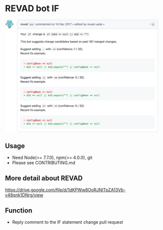 # REVAD bot IF

![output](images/output.png)

## Usage

* Need Node(>= 7.7.0), npm(>= 4.0.0), git
* Please see CONTRIBUTING.md

## More detail about REVAD

<https://drive.google.com/file/d/1dKPWw8OoRJNlTpZA13Vb-v48qnk1DNrg/view>

## Function

* Reply comment to the IF statement change pull request
